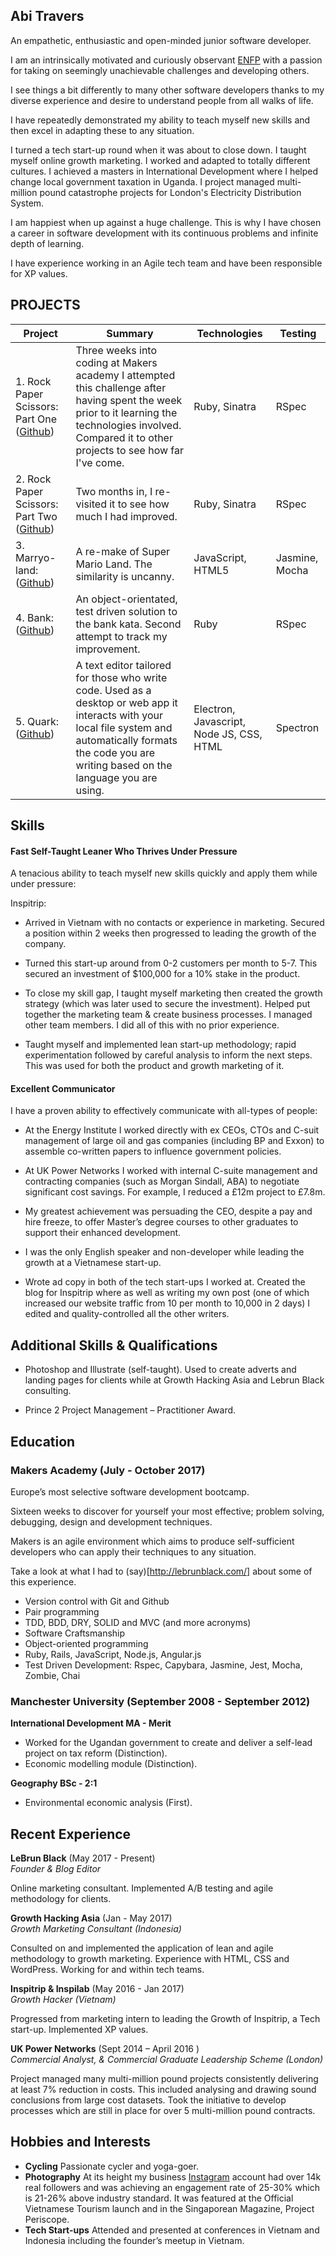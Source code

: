 ## Abi Travers

An empathetic, enthusiastic and open-minded junior software developer.  

I am an intrinsically motivated and curiously observant [ENFP](https://www.16personalities.com/enfp-personality) with a passion for taking on seemingly unachievable challenges and developing others. 

I see things a bit differently to many other software developers thanks to my diverse experience and desire to understand people from all walks of life. 

I have repeatedly demonstrated my ability to teach myself new skills and then excel in adapting these to any situation. 

I turned a tech start-up round when it was about to close down. I taught myself online growth marketing. I worked and adapted to totally different cultures. I achieved a masters in International Development where I helped change local government taxation in Uganda. I project managed multi-million pound catastrophe projects for London's Electricity Distribution System. 

I am happiest when up against a huge challenge. This is why I have chosen a career in software development with its continuous problems and infinite depth of learning.

I have experience working in an Agile tech team and have been responsible for XP values.


## PROJECTS
| Project       | Summary       | Technologies  | Testing |
| ------------- |---------------| --------------|---------|
| 1. Rock Paper Scissors: Part One ([Github](https://github.com/abitravers1989/rps-challenge)) | Three weeks into coding at Makers academy I attempted this challenge after having spent the week prior to it learning the technologies involved. Compared it to other projects to see how far I've come. |Ruby, Sinatra | RSpec |
| 2. Rock Paper Scissors: Part Two ([Github](https://github.com/abitravers1989/rps-challenge-improved-))| Two months in, I re-visited it to see how much I had improved. |Ruby, Sinatra | RSpec |
| 3. Marryo-land: ([Github](https://github.com/nick-otter/marryo-land))| A re-make of Super Mario Land. The similarity is uncanny. | JavaScript, HTML5  | Jasmine, Mocha |
| 4. Bank: ([Github](https://github.com/abitravers1989/Bank_Tech_Test_Redesigned))| An object-orientated, test driven solution to the bank kata. Second attempt to track my improvement. | Ruby  | RSpec |
| 5. Quark: ([Github](https://github.com/FreddieCodes/PDAF-Text-editor)) | A text editor tailored for those who write code. Used as a desktop or web app it interacts with your local file system and automatically formats the code you are writing based on the language you are using. | Electron, Javascript, Node JS, CSS, HTML | Spectron |


## Skills ##

#### Fast Self-Taught Leaner Who Thrives Under Pressure ####

A tenacious ability to teach myself new skills quickly and apply them while under pressure:

Inspitrip:

- Arrived in Vietnam with no contacts or experience in marketing. Secured a position within 2 weeks then progressed to leading the growth of the company.

- Turned this start-up around from 0-2 customers per month to 5-7. This secured an investment of $100,000 for a 10% stake in the product.

- To close my skill gap, I taught myself marketing then created the growth strategy (which was later used to secure the investment). Helped put together the marketing team & create business processes. I managed other team members. I did all of this with no prior experience.

- Taught myself and implemented lean start-up methodology; rapid experimentation followed by careful analysis to inform the next steps. This was used for both the product and growth marketing of it.


#### Excellent Communicator ####

I have a proven ability to effectively communicate with all-types of people:

- At the Energy Institute I worked directly with ex CEOs, CTOs and C-suit management of large oil and gas companies (including BP and Exxon) to assemble co-written papers to influence government policies.

- At UK Power Networks I worked with internal C-suite management and contracting companies (such as Morgan Sindall, ABA) to negotiate significant cost savings. For example, I reduced a £12m project to £7.8m.

- My greatest achievement was persuading the CEO, despite a pay and hire freeze, to offer Master’s degree courses to other graduates to support their enhanced development.  

- I was the only English speaker and non-developer while leading the growth at a Vietnamese start-up.

- Wrote ad copy in both of the tech start-ups I worked at. Created the blog for Inspitrip where as well as writing my own post (one of which increased our website traffic from 10 per month to 10,000 in 2 days) I edited and quality-controlled all the other writers. 


## Additional Skills & Qualifications ##

- Photoshop and Illustrate (self-taught). Used to create adverts and landing pages for clients while at Growth Hacking Asia and Lebrun Black consulting.

- Prince 2 Project Management – Practitioner Award.

## Education ##

### Makers Academy (July - October 2017) ###

Europe’s most selective software development bootcamp.

Sixteen weeks to discover for yourself your most effective; problem solving, debugging, design and development techniques.

Makers is an agile environment which aims to produce self-sufficient developers who can apply their techniques to any situation.

Take a look at what I had to (say)[http://lebrunblack.com/] about some of this experience.

- Version control with Git and Github
- Pair programming
- TDD, BDD, DRY, SOLID and MVC (and more acronyms)
- Software Craftsmanship
- Object­-oriented programming
- Ruby, Rails, JavaScript, Node.js, Angular.js
- Test Driven Development: Rspec, Capybara, Jasmine, Jest, Mocha, Zombie, Chai

### Manchester University (September 2008 - September 2012) ###

**International Development MA - Merit**

- Worked for the Ugandan government to create and deliver a self-lead project on tax reform (Distinction).
- Economic modelling module (Distinction).

**Geography BSc - 2:1**

- Environmental economic analysis (First).

## Recent Experience ##

**LeBrun Black** (May 2017 - Present)    
*Founder & Blog Editor*

Online marketing consultant. Implemented A/B testing and agile methodology for clients.

**Growth Hacking Asia** (Jan - May 2017)   
*Growth Marketing Consultant (Indonesia)*

Consulted on and implemented the application of lean and agile methodology to growth marketing. Experience with HTML, CSS and WordPress. Working for and within tech teams.


**Inspitrip & Inspilab** (May 2016 - Jan 2017)   
*Growth Hacker (Vietnam)*  

Progressed from marketing intern to leading the Growth of Inspitrip, a Tech start-up.
Implemented XP values.

**UK Power Networks** (Sept 2014 – April 2016 )   
*Commercial Analyst, & Commercial Graduate Leadership Scheme (London)*  

Project managed many multi-million pound projects consistently delivering at least 7% reduction in costs. This included analysing and drawing sound conclusions from large cost datasets. Took the initiative to develop processes which are still in place for over 5 multi-million pound contracts.


## Hobbies and Interests ##
- **Cycling** Passionate cycler and yoga-goer.
- **Photography** At its height my business [Instagram](https://www.instagram.com/lebrun_black/) account had over 14k real followers and was achieving an engagement rate of 25-30% which is 21-26% above industry standard. It was featured at the Official Vietnamese Tourism launch and in the Singaporean Magazine, Project Periscope.
- **Tech Start-ups** Attended and presented at conferences in Vietnam and Indonesia including the founder’s meetup in Vietnam. 
